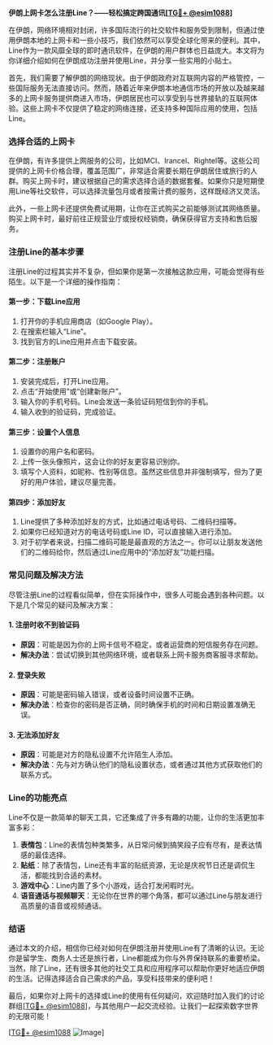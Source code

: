 **伊朗上网卡怎么注册Line？——轻松搞定跨国通讯[[TG💪+ @esim1088](https://t.me/s/esim1088)]**

在伊朗，网络环境相对封闭，许多国际流行的社交软件和服务受到限制，但通过使用伊朗本地的上网卡和一些小技巧，我们依然可以享受全球化带来的便利。其中，Line作为一款风靡全球的即时通讯软件，在伊朗的用户群体也日益庞大。本文将为你详细介绍如何在伊朗成功注册并使用Line，并分享一些实用的小贴士。

首先，我们需要了解伊朗的网络现状。由于伊朗政府对互联网内容的严格管控，一些国际服务无法直接访问。然而，随着近年来伊朗本地通信市场的开放以及越来越多的上网卡服务提供商进入市场，伊朗居民也可以享受到与世界接轨的互联网体验。这些上网卡不仅提供了稳定的网络连接，还支持多种国际应用的使用，包括Line。

### **选择合适的上网卡**

在伊朗，有许多提供上网服务的公司，比如MCI、Irancel、Rightel等。这些公司提供的上网卡价格合理，覆盖范围广，非常适合需要长期在伊朗居住或旅行的人群。购买上网卡时，建议根据自己的需求选择合适的数据套餐。如果你只是短期使用Line等社交软件，可以选择流量包月或者按需计费的服务，这样既经济又灵活。

此外，一些上网卡还提供免费试用期，让你在正式购买之前能够测试其网络质量。购买上网卡时，最好前往正规营业厅或授权经销商，确保获得官方支持和售后服务。

### **注册Line的基本步骤**

注册Line的过程其实并不复杂，但如果你是第一次接触这款应用，可能会觉得有些陌生。以下是一个详细的操作指南：

#### **第一步：下载Line应用**
1. 打开你的手机应用商店（如Google Play）。
2. 在搜索栏输入“Line”。
3. 找到官方的Line应用并点击下载安装。

#### **第二步：注册账户**
1. 安装完成后，打开Line应用。
2. 点击“开始使用”或“创建新账户”。
3. 输入你的手机号码。Line会发送一条验证码短信到你的手机。
4. 输入收到的验证码，完成验证。

#### **第三步：设置个人信息**
1. 设置你的用户名和密码。
2. 上传一张头像照片，这会让你的好友更容易识别你。
3. 填写个人资料，如昵称、性别等信息。虽然这些信息并非强制填写，但为了更好的用户体验，建议尽量完善。

#### **第四步：添加好友**
1. Line提供了多种添加好友的方式，比如通过电话号码、二维码扫描等。
2. 如果你已经知道对方的电话号码或Line ID，可以直接输入进行添加。
3. 对于初学者来说，扫描二维码可能是最直观的方法之一。你可以让朋友发送他们的二维码给你，然后通过Line应用中的“添加好友”功能扫描。

### **常见问题及解决方法**

尽管注册Line的过程看似简单，但在实际操作中，很多人可能会遇到各种问题。以下是几个常见的疑问及解决方案：

#### **1. 注册时收不到验证码**
- **原因**：可能是因为你的上网卡信号不稳定，或者运营商的短信服务存在问题。
- **解决办法**：尝试切换到其他网络环境，或者联系上网卡服务商客服寻求帮助。

#### **2. 登录失败**
- **原因**：可能是密码输入错误，或者设备时间设置不正确。
- **解决办法**：检查你的密码是否正确，同时确保手机的时间和日期设置准确无误。

#### **3. 无法添加好友**
- **原因**：可能是对方的隐私设置不允许陌生人添加。
- **解决办法**：先与对方确认他们的隐私设置状态，或者通过其他方式获取他们的联系方式。

### **Line的功能亮点**

Line不仅是一款简单的聊天工具，它还集成了许多有趣的功能，让你的生活更加丰富多彩：

1. **表情包**：Line的表情包种类繁多，从日常问候到搞笑段子应有尽有，是表达情感的最佳选择。
2. **贴纸**：除了表情包，Line还有丰富的贴纸资源，无论是庆祝节日还是调侃生活，都能找到合适的素材。
3. **游戏中心**：Line内置了多个小游戏，适合打发闲暇时光。
4. **语音通话与视频聊天**：无论你在世界的哪个角落，都可以通过Line与朋友进行高质量的语音或视频通话。

### **结语**

通过本文的介绍，相信你已经对如何在伊朗注册并使用Line有了清晰的认识。无论你是留学生、商务人士还是旅行者，Line都能成为你与外界保持联系的重要桥梁。当然，除了Line，还有很多其他的社交工具和应用程序可以帮助你更好地适应伊朗的生活。记得选择适合自己需求的产品，享受科技带来的便利吧！

最后，如果你对上网卡的选择或Line的使用有任何疑问，欢迎随时加入我们的讨论群组[[TG💪+ @esim1088](https://t.me/s/esim1088)]，与其他用户一起交流经验。让我们一起探索数字世界的无限可能！

[[TG💪+ @esim1088](https://t.me/s/esim1088) ![Image](https://i.postimg.cc/4NQfJmqS/Snipaste-2025-05-13-00-14-12.png)]